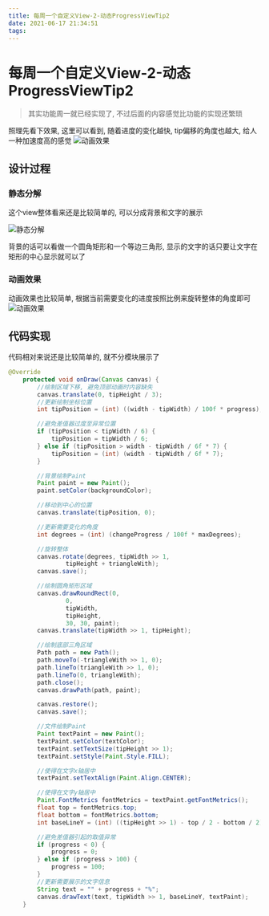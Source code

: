 ```yaml
---
title: 每周一个自定义View-2-动态ProgressViewTip2
date: 2021-06-17 21:34:51
tags:
---
```


# 每周一个自定义View-2-动态ProgressViewTip2

> 其实功能周一就已经实现了, 不过后面的内容感觉比功能的实现还繁琐

照理先看下效果, 这里可以看到, 随着进度的变化越快, tip偏移的角度也越大, 给人一种加速度高的感觉
![动画效果](https://update-image.oss-cn-shanghai.aliyuncs.com/image/20210617215220.gif)

<!-- more -->


## 设计过程
### 静态分解
这个view整体看来还是比较简单的, 可以分成背景和文字的展示

![静态分解](https://update-image.oss-cn-shanghai.aliyuncs.com/image/20210617220232.gif)

背景的话可以看做一个圆角矩形和一个等边三角形, 显示的文字的话只要让文字在矩形的中心显示就可以了

### 动画效果
动画效果也比较简单, 根据当前需要变化的进度按照比例来旋转整体的角度即可
![动画效果](https://update-image.oss-cn-shanghai.aliyuncs.com/image/20210617221840.gif)


## 代码实现
代码相对来说还是比较简单的, 就不分模块展示了
```java
@Override
    protected void onDraw(Canvas canvas) {
        //绘制区域下移, 避免顶部动画时内容缺失
        canvas.translate(0, tipHeight / 3);
        //更新绘制坐标位置
        int tipPosition = (int) ((width - tipWidth) / 100f * progress);

        //避免差值器过度至异常位置
        if (tipPosition < tipWidth / 6) {
            tipPosition = tipWidth / 6;
        } else if (tipPosition > width - tipWidth / 6f * 7) {
            tipPosition = (int) (width - tipWidth / 6f * 7);
        }

        //背景绘制Paint
        Paint paint = new Paint();
        paint.setColor(backgroundColor);

        //移动到中心的位置
        canvas.translate(tipPosition, 0);

        //更新需要变化的角度
        int degrees = (int) (changeProgress / 100f * maxDegrees);

        //旋转整体
        canvas.rotate(degrees, tipWidth >> 1,
                tipHeight + triangleWith);
        canvas.save();

        //绘制圆角矩形区域
        canvas.drawRoundRect(0,
                0,
                tipWidth,
                tipHeight,
                30, 30, paint);
        canvas.translate(tipWidth >> 1, tipHeight);

        //绘制底部三角区域
        Path path = new Path();
        path.moveTo(-triangleWith >> 1, 0);
        path.lineTo(triangleWith >> 1, 0);
        path.lineTo(0, triangleWith);
        path.close();
        canvas.drawPath(path, paint);

        canvas.restore();
        canvas.save();

        //文件绘制Paint
        Paint textPaint = new Paint();
        textPaint.setColor(textColor);
        textPaint.setTextSize(tipHeight >> 1);
        textPaint.setStyle(Paint.Style.FILL);

        //使得在文字x轴居中
        textPaint.setTextAlign(Paint.Align.CENTER);

        //使得在文字y轴居中
        Paint.FontMetrics fontMetrics = textPaint.getFontMetrics();
        float top = fontMetrics.top;
        float bottom = fontMetrics.bottom;
        int baseLineY = (int) ((tipHeight >> 1) - top / 2 - bottom / 2);

        //避免差值器引起的取值异常
        if (progress < 0) {
            progress = 0;
        } else if (progress > 100) {
            progress = 100;
        }
        //更新需要展示的文字信息
        String text = "" + progress + "%";
        canvas.drawText(text, tipWidth >> 1, baseLineY, textPaint);
    }
```